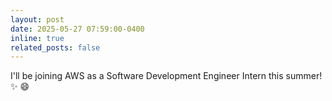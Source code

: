 ```yaml
---
layout: post
date: 2025-05-27 07:59:00-0400
inline: true
related_posts: false
---
```


I'll be joining AWS as a Software Development Engineer Intern this summer! :sparkles: :smile:
